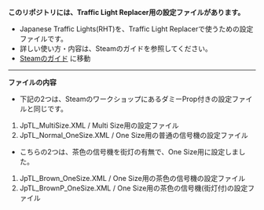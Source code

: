**このリポジトリには、Traffic Light Replacer用の設定ファイルがあります。**

- Japanese Traffic Lights(RHT)を、Traffic Light Replacerで使うための設定ファイルです。
- 詳しい使い方・内容は、Steamのガイドを参照してください。
- [Steamのガイド](https://steamcommunity.com/sharedfiles/filedetails/?id=2573342778) に移動

---

**ファイルの内容**

- 下記の2つは、SteamのワークショップにあるダミーProp付きの設定ファイルと同じです。
 1. JpTL_MultiSize.XML / Multi Size用の設定ファイル
 2. JpTL_Normal_OneSize.XML / One Size用の普通の信号機の設定ファイル
- こちらの2つは、茶色の信号機を街灯の有無で、One Size用に設定しました。
 1. JpTL_Brown_OneSize.XML / One Size用の茶色の信号機の設定ファイル
 2. JpTL_BrownP_OneSize.XML / One Size用の茶色の信号機(街灯付)の設定ファイル
